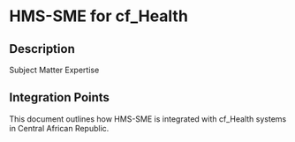 # HMS-SME for cf_Health

## Description

Subject Matter Expertise

## Integration Points

This document outlines how HMS-SME is integrated with cf_Health systems in Central African Republic.
